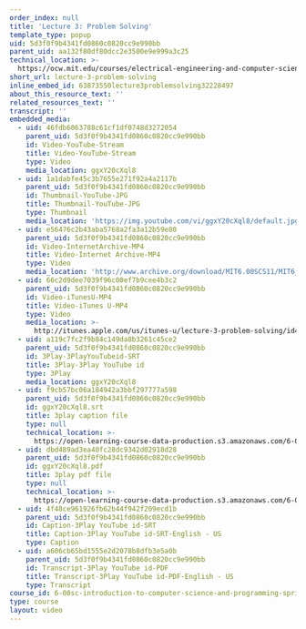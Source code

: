 ```yaml
---
order_index: null
title: 'Lecture 3: Problem Solving'
template_type: popup
uid: 5d3f0f9b4341fd0860c0820cc9e990bb
parent_uid: aa132f80df80dcc2e3500e9e999a3c25
technical_location: >-
  https://ocw.mit.edu/courses/electrical-engineering-and-computer-science/6-00sc-introduction-to-computer-science-and-programming-spring-2011/resource-index/lecture-3-problem-solving
short_url: lecture-3-problem-solving
inline_embed_id: 63873550lecture3problemsolving32228497
about_this_resource_text: ''
related_resources_text: ''
transcript: ''
embedded_media:
  - uid: 46fdb6063788c61cf1df0748d3272054
    parent_uid: 5d3f0f9b4341fd0860c0820cc9e990bb
    id: Video-YouTube-Stream
    title: Video-YouTube-Stream
    type: Video
    media_location: ggxY20cXql8
  - uid: 1a1dabfe45c3b7655e271f92a4a2117b
    parent_uid: 5d3f0f9b4341fd0860c0820cc9e990bb
    id: Thumbnail-YouTube-JPG
    title: Thumbnail-YouTube-JPG
    type: Thumbnail
    media_location: 'https://img.youtube.com/vi/ggxY20cXql8/default.jpg'
  - uid: e56476c2b43aba5768a2fa3a12b59e80
    parent_uid: 5d3f0f9b4341fd0860c0820cc9e990bb
    id: Video-InternetArchive-MP4
    title: Video-Internet Archive-MP4
    type: Video
    media_location: 'http://www.archive.org/download/MIT6.00SCS11/MIT6_00SCS11_lec03_300k.mp4'
  - uid: 66c2d9dee7039f96c00ef7b9cee4b3c2
    parent_uid: 5d3f0f9b4341fd0860c0820cc9e990bb
    id: Video-iTunesU-MP4
    title: Video-iTunes U-MP4
    type: Video
    media_location: >-
      http://itunes.apple.com/us/itunes-u/lecture-3-problem-solving/id499270153?i=110101035
  - uid: a119c7fc2f9b84c149da8b3261c45ce2
    parent_uid: 5d3f0f9b4341fd0860c0820cc9e990bb
    id: 3Play-3PlayYouTubeid-SRT
    title: 3Play-3Play YouTube id
    type: 3Play
    media_location: ggxY20cXql8
  - uid: f9cb57bc06a184942a3bbf297777a598
    parent_uid: 5d3f0f9b4341fd0860c0820cc9e990bb
    id: ggxY20cXql8.srt
    title: 3play caption file
    type: null
    technical_location: >-
      https://open-learning-course-data-production.s3.amazonaws.com/6-00sc-introduction-to-computer-science-and-programming-spring-2011/e226f01c800744fff7dc9397f5320296_ggxY20cXql8.srt
  - uid: dbd489ad3ea40fc28dc9342d02918d28
    parent_uid: 5d3f0f9b4341fd0860c0820cc9e990bb
    id: ggxY20cXql8.pdf
    title: 3play pdf file
    type: null
    technical_location: >-
      https://open-learning-course-data-production.s3.amazonaws.com/6-00sc-introduction-to-computer-science-and-programming-spring-2011/7be5bdb0078d06263d826814c08b4204_ggxY20cXql8.pdf
  - uid: 4f48ce961926fb62b44f942f209ecd1b
    parent_uid: 5d3f0f9b4341fd0860c0820cc9e990bb
    id: Caption-3Play YouTube id-SRT
    title: Caption-3Play YouTube id-SRT-English - US
    type: Caption
  - uid: a606cb65bd1555e2d2078b8dfb3e5a0b
    parent_uid: 5d3f0f9b4341fd0860c0820cc9e990bb
    id: Transcript-3Play YouTube id-PDF
    title: Transcript-3Play YouTube id-PDF-English - US
    type: Transcript
course_id: 6-00sc-introduction-to-computer-science-and-programming-spring-2011
type: course
layout: video
---
```

